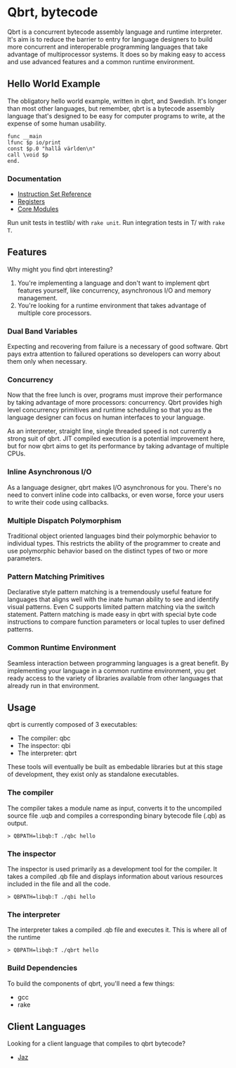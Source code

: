 # Qbrt, bytecode

Qbrt is a concurrent bytecode assembly language and runtime interpreter.
It's aim is to reduce the barrier to entry for language
designers to build more concurrent and interoperable programming
languages that take advantage of multiprocessor systems.
It does so by making easy to access and use advanced features
and a common runtime environment.

## Hello World Example

The obligatory hello world example, written in qbrt, and Swedish.
It's longer than most other languages, but remember, qbrt is
a bytecode assembly language that's designed to be easy for
computer programs to write, at the expense of some human
usability.

```
func __main
lfunc $p io/print
const $p.0 "hallå världen\n"
call \void $p
end.
```

### Documentation

* [Instruction Set Reference](DOCS/instruction_set.md)
* [Registers](DOCS/registers.md)
* [Core Modules](DOCS/core_modules.md)

Run unit tests in testlib/ with ```rake unit```.
Run integration tests in T/ with ```rake T```.

## Features

Why might you find qbrt interesting?

1. You're implementing a language and don't want to implement
   qbrt features yourself, like concurrency, asynchronous I/O and
   memory management.
2. You're looking for a runtime environment that takes advantage
   of multiple core processors.

### Dual Band Variables

Expecting and recovering from failure is a necessary of good software.
Qbrt pays extra attention to failured operations so developers can
worry about them only when necessary.

### Concurrency

Now that the free lunch is over, programs must improve their
performance by taking advantage of more processors: concurrency.
Qbrt provides high level concurrency primitives and runtime scheduling
so that you as the language designer can focus on human interfaces to
your language.

As an interpreter, straight line, single threaded speed is not
currently a strong suit of qbrt. JIT compiled execution
is a potential improvement here, but for now qbrt aims to get
its performance by taking advantage of multiple CPUs.

### Inline Asynchronous I/O

As a language designer, qbrt makes I/O asynchronous for you.
There's no need to convert inline code into callbacks, or even worse,
force your users to write their code using callbacks.

### Multiple Dispatch Polymorphism

Traditional object oriented languages bind their polymorphic behavior
to individual types. This restricts the ability of the programmer
to create and use polymorphic behavior based on the distinct types of 
two or more parameters.

### Pattern Matching Primitives

Declarative style pattern matching is a tremendously useful feature
for languages that aligns well with the inate human ability to see
and identify visual patterns. Even C supports limited pattern
matching via the switch statement. Pattern matching is made easy
in qbrt with special byte code instructions to compare function
parameters or local tuples to user defined patterns.

### Common Runtime Environment

Seamless interaction between programming languages is a great benefit. By
implementing your language in a common runtime environment, you get ready
access to the variety of libraries available from other languages that
already run in that environment.

## Usage

qbrt is currently composed of 3 executables:

* The compiler: qbc
* The inspector: qbi
* The interpreter: qbrt

These tools will eventually be built as embedable libraries
but at this stage of development, they exist only as standalone
executables.

### The compiler

The compiler takes a module name as input, converts it to the
uncompiled source file <module>.uqb and compiles a
corresponding binary bytecode file (.qb) as output.

```> QBPATH=libqb:T ./qbc hello```

### The inspector

The inspector is used primarily as a development tool for the compiler.
It takes a compiled .qb file and displays information about
various resources included in the file and all the code.

```> QBPATH=libqb:T ./qbi hello```

### The interpreter

The interpreter takes a compiled .qb file and executes it. This is
where all of the runtime

```> QBPATH=libqb:T ./qbrt hello```

### Build Dependencies

To build the components of qbrt, you'll need a few things:

* gcc
* rake

## Client Languages

Looking for a client language that compiles to qbrt bytecode?

* [Jaz](http://github.com/mdg/jaz)
